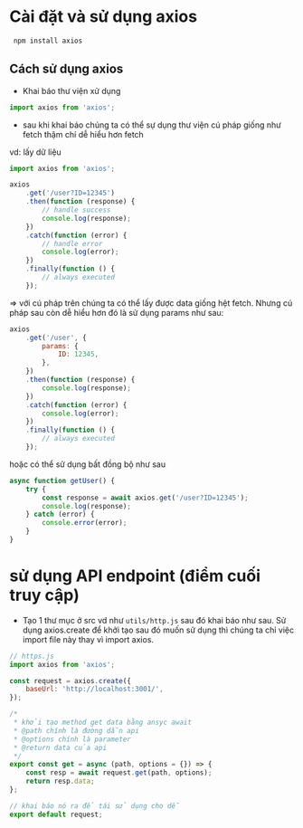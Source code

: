 # Cài đặt và sử dụng axios

```sh
 npm install axios
```

## Cách sử dụng axios

-   Khai báo thư viện xử dụng

```js
import axios from 'axios';
```

-   sau khi khai báo chúng ta có thể sự dụng thư viện cú pháp giống như fetch thậm chí dễ hiểu hơn fetch

vd: lấy dữ liệu

```js
import axios from 'axios';

axios
    .get('/user?ID=12345')
    .then(function (response) {
        // handle success
        console.log(response);
    })
    .catch(function (error) {
        // handle error
        console.log(error);
    })
    .finally(function () {
        // always executed
    });
```

=> với cú pháp trên chúng ta có thể lấy được data giống hệt fetch. Nhưng cú pháp sau còn dễ hiểu hơn đó là sử dụng params như sau:

```js
axios
    .get('/user', {
        params: {
            ID: 12345,
        },
    })
    .then(function (response) {
        console.log(response);
    })
    .catch(function (error) {
        console.log(error);
    })
    .finally(function () {
        // always executed
    });
```

hoặc có thể sử dụng bất đồng bộ như sau

```js
async function getUser() {
    try {
        const response = await axios.get('/user?ID=12345');
        console.log(response);
    } catch (error) {
        console.error(error);
    }
}
```

# sử dụng API endpoint (điểm cuối truy cập)

-   Tạo 1 thư mục ở src vd như `utils/http.js` sau đó khai báo như sau. Sử dụng axios.create để khởi tạo sau đó muốn sử dụng thì chúng ta chỉ việc import file này thay vì import axios.

```js
// https.js
import axios from 'axios';

const request = axios.create({
    baseUrl: 'http://localhost:3001/',
});

/*
 * khởi tạo method get data bằng ansyc await
 * @path chính là đường dẫn api
 * @options chính là parameter
 * @return data của api
 */
export const get = async (path, options = {}) => {
    const resp = await request.get(path, options);
    return resp.data;
};

// khai báo nó ra để tái sử dụng cho dễ
export default request;
```
